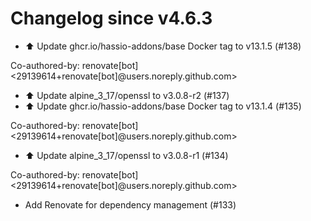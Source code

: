 # Changelog since v4.6.3
- ⬆️ Update ghcr.io/hassio-addons/base Docker tag to v13.1.5 (#138)

Co-authored-by: renovate[bot] <29139614+renovate[bot]@users.noreply.github.com> 
- ⬆️ Update alpine_3_17/openssl to v3.0.8-r2 (#137) 
- ⬆️ Update ghcr.io/hassio-addons/base Docker tag to v13.1.4 (#135)

Co-authored-by: renovate[bot] <29139614+renovate[bot]@users.noreply.github.com> 
- ⬆️ Update alpine_3_17/openssl to v3.0.8-r1 (#134)

Co-authored-by: renovate[bot] <29139614+renovate[bot]@users.noreply.github.com> 
- Add Renovate for dependency management (#133) 
